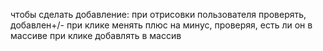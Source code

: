 чтобы сделать добавление:
при отрисовки пользователя проверять, добавлен+/-
при клике менять плюс на минус, проверяя, есть ли он в массиве
при клике добавлять в массив
